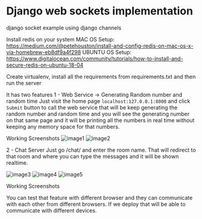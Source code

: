 # Django web sockets implementation
django socket example using django channels


Install redis on your system
MAC OS Setup: https://medium.com/@petehouston/install-and-config-redis-on-mac-os-x-via-homebrew-eb8df9a4f298
UBUNTU OS Setup: https://www.digitalocean.com/community/tutorials/how-to-install-and-secure-redis-on-ubuntu-18-04

Create virtualenv, install all the requirements from requirements.txt and then run the server


It has two features
1 - Web Service -> Generating Random number and random time
Just visit the home page `localhost:127.0.0.1:8000` and click `Submit` button to call the web service that will be keep generating the random number and random time and you will see the generating number on that same page and it will be printing  all the numbers in real time without keeping any memory space for that numbers.

Working Screenshots
![image1](https://i.ibb.co/HKhTrz0/Screenshot-2020-05-31-at-02-23-44.png)
![image2](https://i.ibb.co/cXx6XzP/Screenshot-2020-05-31-at-02-23-54.png)

2 - Chat Server
Just go /chat/ and enter the room name. That will redirect to that room and where you can type the messages and it will be shown realtime.

![image3](https://i.ibb.co/pWnKk77/Screenshot-2020-05-31-at-02-30-54.png)
![image4](https://i.ibb.co/zRRBHVn/Screenshot-2020-05-31-at-02-32-55.png)
![image5](https://i.ibb.co/zRRBHVn/Screenshot-2020-05-31-at-02-32-55.png)

Working Screenshots

You can test that feature with different browser and they can communicate with each other from different browsers. If we deploy that will be able to communicate with different devices.
